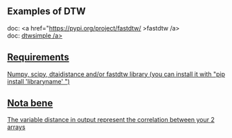 ## Examples of DTW
doc: <a href="https://pypi.org/project/fastdtw/ >fastdtw /a>  
doc: <a href="https://pypi.org/project/dtaidistance/" >dtwsimple /a>  

## Requirements
Numpy, scipy, dtaidistance and/or fastdtw library (you can install it with "pip install 'libraryname' ")  

## Nota bene
The variable distance in output represent the correlation between your 2 arrays
